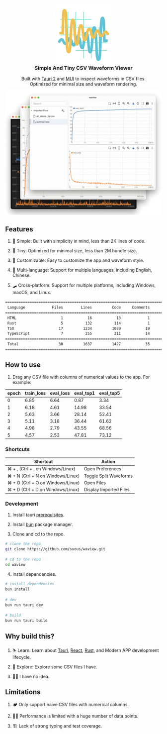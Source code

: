 <!-- @format -->

<div>
  <p align="center">
    <img width="200px" style="margin-top:-10px;margin-bottom:-30px" alt="WaView Logo" src="public/waview.svg">
  </p>
  <h3 align="center">
    Simple And Tiny CSV Waveform Viewer
  </h3>
  <p align="center">
    Built with <a href="https://tauri.app">Tauri 2</a> and <a href="https://mui.com">MUI</a> to inspect waveforms in CSV files. <br />
    Optimized for minimal size and waveform rendering. 
  </p>
  <img src="docs/static/screen.png" alt="waview-screen" />
</div>

## Features

1. 🦥 Simple: Built with simplicity in mind, less than 2K lines of code.

2. 🐜 Tiny: Optimized for minimal size, less than 2M bundle size.

3. 🥷 Customizable: Easy to customize the app and waveform style.

4. 🗿 Multi-language: Support for multiple languages, including English, Chinese.

5. 🛹 Cross-platform: Support for multiple platforms, including Windows, macOS, and Linux.

```bash
===============================================================================
 Language            Files        Lines         Code     Comments       Blanks
===============================================================================
 HTML                    1           16           13            1            2
 Rust                    5          132          114            1           17
 TSX                    17         1234         1089           19          126
 TypeScript              7          255          211           14           30
===============================================================================
 Total                  30         1637         1427           35          175
===============================================================================
```

## How to use

1. Drag any CSV file with columns of numerical values to the app. For example:

| epoch | train_loss | eval_loss | eval_top1 | eval_top5 |
| ----- | ---------- | --------- | --------- | --------- |
| 0     | 6.85       | 6.64      | 0.87      | 3.34      |
| 1     | 6.18       | 4.61      | 14.98     | 33.54     |
| 2     | 5.63       | 3.66      | 28.14     | 52.41     |
| 3     | 5.11       | 3.18      | 36.44     | 61.62     |
| 4     | 4.98       | 2.79      | 43.55     | 68.56     |
| 5     | 4.57       | 2.53      | 47.81     | 73.12     |

### Shortcuts

| Shortcut                          | Action                 |
| --------------------------------- | ---------------------- |
| ⌘ + , (Ctrl + , on Windows/Linux) | Open Preferences       |
| ⌘ + N (Ctrl + N on Windows/Linux) | Toggle Split Waveforms |
| ⌘ + O (Ctrl + O on Windows/Linux) | Open Files             |
| ⌘ + D (Ctrl + D on Windows/Linux) | Display Imported Files |

### Development

1. Install tauri [prerequisites](https://tauri.app/v1/guides/getting-started/prerequisites).

2. Install [bun](https://bun.sh) package manager.

3. Clone and cd to the repo.

```bash
# clone the repo
git clone https://github.com/suous/waview.git

# cd to the repo
cd waview
```

4. Install dependencies.

```bash
# install dependencies
bun install

# dev
bun run tauri dev

# build
bun run tauri build
```

## Why build this?

1. ⛷️ Learn: Learn about [Tauri](https://tauri.app), [React](https://react.dev), [Rust](https://www.rust-lang.org), and Modern APP development lifecycle.

2. 🔭 Explore: Explore some CSV files I have.

3. 🤷‍♂️ I have no idea.

## Limitations

1. 🏕️ Only support naive CSV files with numerical columns.

2. 🧟‍♂️ Performance is limited with a huge number of data points.

3. 🏗️ Lack of strong typing and test coverage.
